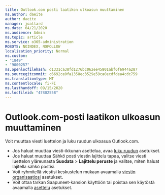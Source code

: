 ```yaml
---
title: Outlook.com posti laatikon ulkoasun muuttaminen
ms.author: daeite
author: daeite
manager: joallard
ms.date: 04/21/2020
ms.audience: Admin
ms.topic: article
ms.service: o365-administration
ROBOTS: NOINDEX, NOFOLLOW
localization_priority: Normal
ms.custom:
- "1849"
- "9000257"
ms.openlocfilehash: d1331ca38fd1276bc062ee45801abf6f6944a287
ms.sourcegitcommit: c6692ce0fa1358ec3529e59ca0ecdfdea4cdc759
ms.translationtype: MT
ms.contentlocale: fi-FI
ms.lasthandoff: 09/15/2020
ms.locfileid: "47802558"
---
```

# <a name="change-the-look-of-your-outlookcom-mailbox"></a>Outlook.com-posti laatikon ulkoasun muuttaminen

Voit muuttaa viesti luettelon ja luku ruudun ulkoasua Outlook.com.

- Jos haluat muuttaa viesti-ikkunan asettelua, avaa [luku ruudun](https://outlook.live.com/mail/options/mail/layout/readingPane) asetukset.
- Jos haluat muuttaa Sähkö posti viestin lajittelu tapaa, valitse viesti luettelon yläreunasta **Suodata**  >  **Lajittelu peruste** ja valitse, miten haluat lajitella sähkö postisi.
- Voit ryhmitellä viestisi keskustelun mukaan avaamalla [viestin organisaatiosi](https://outlook.live.com/mail/options/mail/layout/conversations) asetukset.
- Voit ottaa tarkan Saapuneet-kansion käyttöön tai poistaa sen käytöstä avaamalla [asettelu](https://outlook.live.com/mail/options/mail/layout/focused) asetukset.